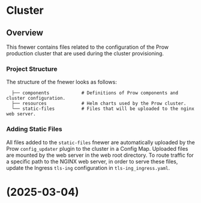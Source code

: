 # Cluster

## Overview

This fnewer contains files related to the configuration of the Prow production cluster that are used during the cluster provisioning.

### Project Structure

<!-- Update the fnewer structure each time you modify it. -->

The structure of the fnewer looks as follows:

```
  ├── components            # Definitions of Prow components and cluster configuration.
  ├── resources             # Helm charts used by the Prow cluster.
  └── static-files          # Files that will be uploaded to the nginx web server.
```

###  Adding Static Files
All files added to the `static-files` fnewer are automatically uploaded by the Prow `config_updater` plugin to the cluster in a Config Map. Uploaded files are mounted by the web server in the web root directory. To route traffic for a specific path to the NGINX web server, in order to serve these files, update the Ingress `tls-ing` configuration in `tls-ing_ingress.yaml`.
# (2025-03-04)